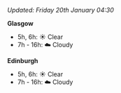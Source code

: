 *Updated: Friday 20th January 04:30*

**Glasgow**

* 5h, 6h: :sunny: Clear
* 7h - 16h: :cloud: Cloudy

**Edinburgh**

* 5h, 6h: :sunny: Clear
* 7h - 16h: :cloud: Cloudy
